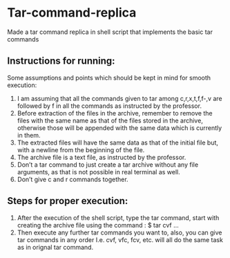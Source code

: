 # Tar-command-replica
Made a tar command replica in shell script that implements the basic tar commands
## Instructions for running:
Some assumptions and points which should be kept in mind for smooth execution:
1. I am assuming that all the commands given to tar among c,r,x,t,f,f-,v are followed by f in all the commands as instructed by the professor.
2. Before extraction of the files in the archive, remember to remove the files with the same name as that of the files stored in the archive, otherwise those will be appended with the same data which is currently in them.
3. The extracted files will have the same data as that of the initial file but, with a newline from the beginning of the file.
4. The archive file is a text file, as instructed by the professor.
5. Don’t a tar command to just create a tar archive without any file arguments, as that is
not possible in real terminal as well.
6. Don’t give c and r commands together.
## Steps for proper execution: 
1. After the execution of the shell script, type the tar command, start with creating the archive file using the command : $ tar cvf <name of the archive file> <flie1> <file2> ...
2. Then execute any further tar commands you want to, also, you can give tar commands in any order I.e. cvf, vfc, fcv, etc. will all do the same task as in orignal tar command.
